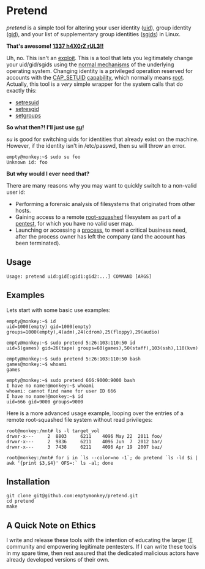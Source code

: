 # Pretend #

_pretend_ is a simple tool for altering your user identity ([uid](http://en.wikipedia.org/wiki/User_identifier_%28Unix%29)), group identity ([gid](http://en.wikipedia.org/wiki/Group_identifier)), and your list of supplementary group identities ([sgids](http://en.wikipedia.org/wiki/Group_identifier#Primary_vs._supplementary)) in Linux.

**That's awesome! [1337 h4X0rZ rUL3!!](http://hackertyper.com/)**

Uh, no. This isn't an [exploit](http://en.wikipedia.org/wiki/Exploit_%28computer_security%29). This is a tool that lets you legitimately change your uid/gid/sgids using the [normal mechanisms](http://en.wikipedia.org/wiki/Syscall) of the underlying operating system. Changing identity is a privileged operation reserved for accounts with the [CAP_SETUID](http://lxr.linux.no/#linux+v3.9.4/include/uapi/linux/capability.h#L132) [capability](http://linux.die.net/man/7/capabilities), which normally means [root](http://en.wikipedia.org/wiki/Superuser#Unix_and_Unix-like). Actually, this tool is a *very* simple wrapper for the system calls that do exactly this:

* [setresuid](http://linux.die.net/man/2/setresuid)
* [setresgid](http://linux.die.net/man/2/setresgid)
* [setgroups](http://linux.die.net/man/2/setgroups)
  

**So what then?! I'll just use _[su](http://linux.die.net/man/1/su)_!**

_su_ is good for switching uids for identities that already exist on the machine. However, if the identity isn't in /etc/passwd, then su will throw an error.

    empty@monkey:~$ sudo su foo
    Unknown id: foo

**But why would I ever need that?**

There are many reasons why you may want to quickly switch to a non-valid user id:

* Performing a forensic analysis of filesystems that originated from other hosts.
* Gaining access to a remote [root-squashed](http://en.wikipedia.org/wiki/Unix_security#Root_squash) filesystem as part of a [pentest](http://en.wikipedia.org/wiki/Penetration_test), for which you have no valid user map.
* Launching or accessing a [process](http://en.wikipedia.org/wiki/Process_%28computing%29), to meet a critical business need, after the process owner has left the company (and the account has been terminated).

## Usage ##

    Usage: pretend uid:gid[:gid1:gid2:...] COMMAND [ARGS]

## Examples ##

Lets start with some basic use examples:

    empty@monkey:~$ id
    uid=1000(empty) gid=1000(empty) groups=1000(empty),4(adm),24(cdrom),25(floppy),29(audio)

    empty@monkey:~$ sudo pretend 5:26:103:110:50 id
    uid=5(games) gid=26(tape) groups=60(games),50(staff),103(ssh),110(kvm)

    empty@monkey:~$ sudo pretend 5:26:103:110:50 bash
    games@monkey:~$ whoami
    games

    empty@monkey:~$ sudo pretend 666:9000:9000 bash
    I have no name!@monkey:~$ whoami
    whoami: cannot find name for user ID 666
    I have no name!@monkey:~$ id
    uid=666 gid=9000 groups=9000

Here is a more advanced usage example, looping over the entries of a remote root-squashed file system without read privileges:

    root@monkey:/mnt# ls -l target_vol
    drwxr-x---     2  8803     6211    4096 May 22  2011 foo/
    drwxr-x---     2  9836     6211    4096 Jun  7  2012 bar/
    drwxr-x---     3  7438     6211    4096 Apr 19  2007 baz/

    root@monkey:/mnt# for i in `ls --color=no -1`; do pretend `ls -ld $i | awk '{print $3,$4}' OFS=:` ls -al; done

## Installation ##

    git clone git@github.com:emptymonkey/pretend.git
    cd pretend
    make

## A Quick Note on Ethics ##

I write and release these tools with the intention of educating the larger [IT](http://en.wikipedia.org/wiki/Information_technology) community and empowering legitimate pentesters. If I can write these tools in my spare time, then rest assured that the dedicated malicious actors have already developed versions of their own.


